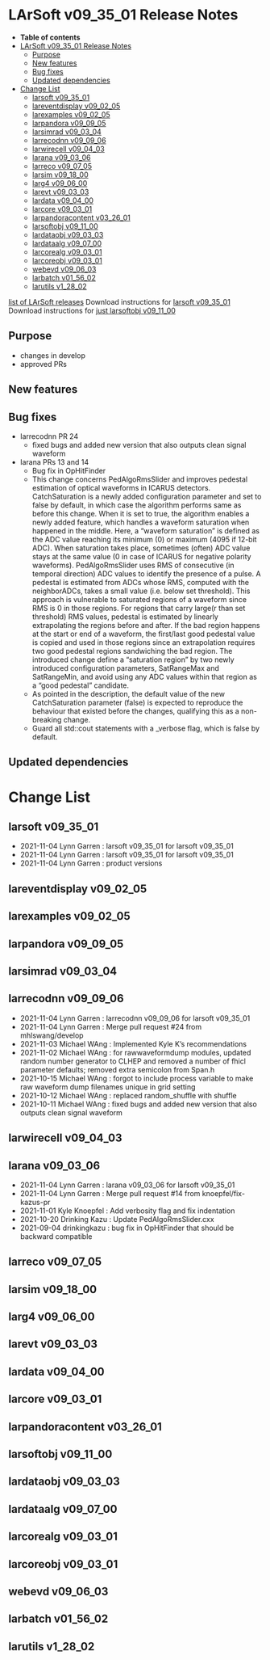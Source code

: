 LArSoft v09_35_01 Release Notes
======================================================================

-   **Table of contents**
-   [LArSoft v09_35_01 Release Notes](#LArSoft-v09_35_01-Release-Notes)
    -   [Purpose](#Purpose)
    -   [New features](#New-features)
    -   [Bug fixes](#Bug-fixes)
    -   [Updated dependencies](#Updated-dependencies)
-   [Change List](#Change-List)
    -   [larsoft v09_35_01](#larsoft-v09_35_01)
    -   [lareventdisplay v09_02_05](#lareventdisplay-v09_02_05)
    -   [larexamples v09_02_05](#larexamples-v09_02_05)
    -   [larpandora v09_09_05](#larpandora-v09_09_05)
    -   [larsimrad v09_03_04](#larsimrad-v09_03_04)
    -   [larrecodnn v09_09_06](#larrecodnn-v09_09_06)
    -   [larwirecell v09_04_03](#larwirecell-v09_04_03)
    -   [larana v09_03_06](#larana-v09_03_06)
    -   [larreco v09_07_05](#larreco-v09_07_05)
    -   [larsim v09_18_00](#larsim-v09_18_00)
    -   [larg4 v09_06_00](#larg4-v09_06_00)
    -   [larevt v09_03_03](#larevt-v09_03_03)
    -   [lardata v09_04_00](#lardata-v09_04_00)
    -   [larcore v09_03_01](#larcore-v09_03_01)
    -   [larpandoracontent v03_26_01](#larpandoracontent-v03_26_01)
    -   [larsoftobj v09_11_00](#larsoftobj-v09_11_00)
    -   [lardataobj v09_03_03](#lardataobj-v09_03_03)
    -   [lardataalg v09_07_00](#lardataalg-v09_07_00)
    -   [larcorealg v09_03_01](#larcorealg-v09_03_01)
    -   [larcoreobj v09_03_01](#larcoreobj-v09_03_01)
    -   [webevd v09_06_03](#webevd-v09_06_03)
    -   [larbatch v01_56_02](#larbatch-v01_56_02)
    -   [larutils v1_28_02](#larutils-v1_28_02)

[list of LArSoft releases](LArSoft_release_list)
Download instructions for [larsoft v09_35_01](http://scisoft.fnal.gov/scisoft/bundles/larsoft/v09_35_01/larsoft-v09_35_01.html)
Download instructions for [just larsoftobj v09_11_00](http://scisoft.fnal.gov/scisoft/bundles/larsoftobj/v09_11_00/larsoftobj-v09_11_00.html)

Purpose
--------------------

-   changes in develop
-   approved PRs

New features
------------------------------

Bug fixes
------------------------

-   larrecodnn PR 24
    -   fixed bugs and added new version that also outputs clean signal waveform
-   larana PRs 13 and 14
    -   Bug fix in OpHitFinder
    -   This change concerns PedAlgoRmsSlider and improves pedestal estimation of optical waveforms in ICARUS detectors. CatchSaturation is a newly added configuration parameter and set to false by default, in which case the algorithm performs same as before this change. When it is set to true, the algorithm enables a newly added feature, which handles a waveform saturation when happened in the middle. Here, a “waveform saturation” is defined as the ADC value reaching its minimum (0) or maximum (4095 if 12-bit ADC). When saturation takes place, sometimes (often) ADC value stays at the same value (0 in case of ICARUS for negative polarity waveforms). PedAlgoRmsSlider uses RMS of consecutive (in temporal direction) ADC values to identify the presence of a pulse. A pedestal is estimated from ADCs whose RMS, computed with the neighborADCs, takes a small value (i.e. below set threshold). This approach is vulnerable to saturated regions of a waveform since RMS is 0 in those regions. For regions that carry large(r than set threshold) RMS values, pedestal is estimated by linearly extrapolating the regions before and after. If the bad region happens at the start or end of a waveform, the first/last good pedestal value is copied and used in those regions since an extrapolation requires two good pedestal regions sandwiching the bad region. The introduced change define a “saturation region” by two newly introduced configuration parameters, SatRangeMax and SatRangeMin, and avoid using any ADC values within that region as a “good pedestal” candidate.
    -   As pointed in the description, the default value of the new CatchSaturation parameter (false) is expected to reproduce the behaviour that existed before the changes, qualifying this as a non-breaking change.
    -   Guard all std::cout statements with a _verbose flag, which is false by default.

Updated dependencies
----------------------------------------------

Change List
============================

larsoft v09_35_01
------------------------------------------

-   2021-11-04 Lynn Garren : larsoft v09_35_01 for larsoft v09_35_01
-   2021-11-04 Lynn Garren : larsoft v09_35_01 for larsoft v09_35_01
-   2021-11-04 Lynn Garren : product versions

lareventdisplay v09_02_05
----------------------------------------------------------

larexamples v09_02_05
--------------------------------------------------

larpandora v09_09_05
------------------------------------------------

larsimrad v09_03_04
----------------------------------------------

larrecodnn v09_09_06
------------------------------------------------

-   2021-11-04 Lynn Garren : larrecodnn v09_09_06 for larsoft v09_35_01
-   2021-11-04 Lynn Garren : Merge pull request \#24 from mhlswang/develop
-   2021-11-03 Michael WAng : Implemented Kyle K’s recommendations
-   2021-11-02 Michael WAng : for rawwaveformdump modules, updated random number generator to CLHEP and removed a number of fhicl parameter defaults; removed extra semicolon from Span.h
-   2021-10-15 Michael WAng : forgot to include process variable to make raw waveform dump filenames unique in grid setting
-   2021-10-12 Michael WAng : replaced random_shuffle with shuffle
-   2021-10-11 Michael WAng : fixed bugs and added new version that also outputs clean signal waveform

larwirecell v09_04_03
--------------------------------------------------

larana v09_03_06
----------------------------------------

-   2021-11-04 Lynn Garren : larana v09_03_06 for larsoft v09_35_01
-   2021-11-04 Lynn Garren : Merge pull request \#14 from knoepfel/fix-kazus-pr
-   2021-11-01 Kyle Knoepfel : Add verbosity flag and fix indentation
-   2021-10-20 Drinking Kazu : Update PedAlgoRmsSlider.cxx
-   2021-09-04 drinkingkazu : bug fix in OpHitFinder that should be backward compatible

larreco v09_07_05
------------------------------------------

larsim v09_18_00
----------------------------------------

larg4 v09_06_00
--------------------------------------

larevt v09_03_03
----------------------------------------

lardata v09_04_00
------------------------------------------

larcore v09_03_01
------------------------------------------

larpandoracontent v03_26_01
--------------------------------------------------------------

larsoftobj v09_11_00
------------------------------------------------

lardataobj v09_03_03
------------------------------------------------

lardataalg v09_07_00
------------------------------------------------

larcorealg v09_03_01
------------------------------------------------

larcoreobj v09_03_01
------------------------------------------------

webevd v09_06_03
----------------------------------------

larbatch v01_56_02
--------------------------------------------

larutils v1_28_02
------------------------------------------
